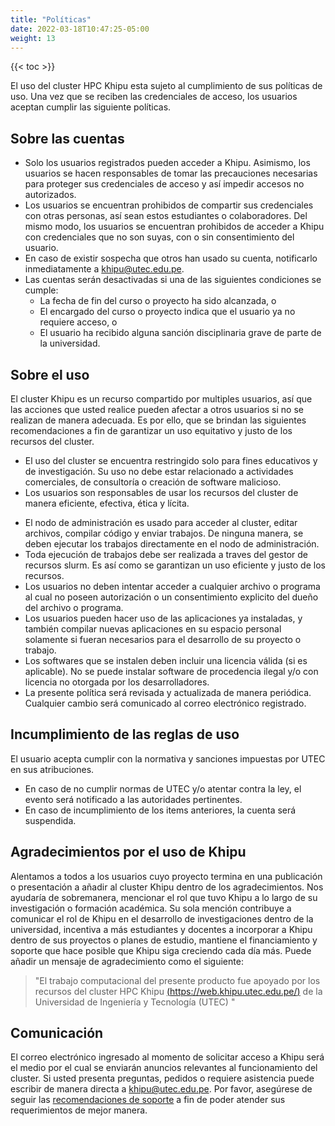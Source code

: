 ```yaml
---
title: "Políticas"
date: 2022-03-18T10:47:25-05:00
weight: 13
---
```

{{< toc >}}

El uso del cluster HPC Khipu esta sujeto al cumplimiento de sus políticas de uso. Una vez que se reciben las credenciales de acceso, los usuarios aceptan cumplir las siguiente políticas. 

## Sobre las cuentas

- Solo los usuarios registrados pueden acceder a Khipu. Asimismo, los usuarios se hacen responsables de tomar las precauciones necesarias para proteger sus credenciales de acceso y así impedir accesos no autorizados. 
- Los usuarios se encuentran prohibidos de compartir sus credenciales con otras personas, así sean estos estudiantes o colaboradores. Del mismo modo, los usuarios se encuentran prohibidos de acceder a Khipu con credenciales que no son suyas, con o sin consentimiento del usuario. 
- En caso de existir sospecha que otros han usado su cuenta, notificarlo inmediatamente a khipu@utec.edu.pe. 
- Las cuentas serán desactivadas si una de las siguientes condiciones se cumple:
  - La fecha de fin del curso o proyecto ha sido alcanzada, o
  - El encargado del curso o proyecto indica que el usuario ya no requiere acceso, o
  - El usuario ha recibido alguna sanción disciplinaria grave de parte de la universidad.


## Sobre el uso

El cluster Khipu es un recurso compartido por multiples usuarios, así que las acciones que usted realice pueden afectar a otros usuarios si no se realizan de manera adecuada. Es por ello, que se brindan las siguientes recomendaciones a fin de garantizar un uso equitativo y justo de los recursos del cluster.

  - El uso del cluster se encuentra restringido solo para fines educativos y de investigación. Su uso no debe estar relacionado a actividades comerciales, de consultoría o creación de software malicioso.
  - Los usuarios son responsables de usar los recursos del cluster de manera eficiente, efectiva, ética y lícita.
  <!-- - El acceso al cluster se realiza a traves de ssh al nodo de administración. Desde este nodo se envían los trabajos a [slurm]() para que después puedan ser ejecutados en los nodos de cómputo. De ninguna manera, se deben ejecutar los trabajos directamente en el nodo de administración. -->
  - El nodo de administración es usado para acceder al cluster, editar archivos, compilar código y enviar trabajos. De ninguna manera, se deben ejecutar los trabajos directamente en el nodo de administración.
  - Toda ejecución de trabajos debe ser realizada a traves del gestor de recursos slurm. Es así como se garantizan un uso eficiente y justo de los recursos.
  - Los usuarios no deben intentar acceder a cualquier archivo o programa al cual no poseen autorización o un consentimiento explicito del dueño del archivo o programa.
  - Los usuarios pueden hacer uso de las aplicaciones ya instaladas, y también compilar nuevas aplicaciones en su espacio personal solamente si fueran necesarios para el desarrollo de su proyecto o trabajo.
  - Los softwares que se instalen deben incluir una licencia válida (si es aplicable). No se puede instalar software de procedencia ilegal y/o con licencia no otorgada por los desarrolladores.
  - La presente política será revisada y actualizada de manera periódica. Cualquier cambio será comunicado al correo electrónico registrado.

## Incumplimiento de las reglas de uso

El usuario acepta cumplir con la normativa y sanciones impuestas por UTEC en sus atribuciones. 
  - En caso de no cumplir normas de UTEC y/o atentar contra la ley, el evento será notificado a las autoridades pertinentes. 
  - En caso de incumplimiento de los items anteriores, la cuenta será suspendida. 

## Agradecimientos por el uso de Khipu

Alentamos a todos a los usuarios cuyo proyecto termina en una publicación o presentación a añadir al cluster Khipu dentro de los agradecimientos. Nos ayudaría de sobremanera, mencionar el rol que tuvo Khipu a lo largo de su investigación o formación académica. Su sola mención contribuye a comunicar el rol de Khipu en el desarrollo de investigaciones dentro de la universidad, incentiva a más estudiantes y docentes a incorporar a Khipu dentro de sus proyectos o planes de estudio, mantiene el financiamiento y soporte que hace posible que Khipu siga creciendo cada día más. Puede añadir un mensaje de agradecimiento como el siguiente:

> "El trabajo computacional del presente producto fue apoyado por los recursos del cluster HPC Khipu [(https://web.khipu.utec.edu.pe/)](https://web.khipu.utec.edu.pe/) de la Universidad de Ingeniería y Tecnología (UTEC) "

## Comunicación

El correo electrónico ingresado al momento de solicitar acceso a Khipu será el medio por el cual se enviarán anuncios relevantes al funcionamiento del cluster. Si usted presenta preguntas, pedidos o requiere asistencia puede escribir de manera directa a [khipu@utec.edu.pe](khipu@utec.edu.pe). Por favor, asegúrese de seguir las [recomendaciones de soporte]() a fin de poder atender sus requerimientos de mejor manera. 
